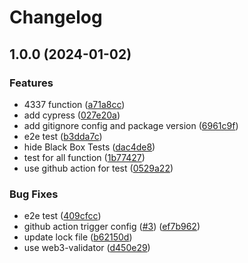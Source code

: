 # Changelog

## 1.0.0 (2024-01-02)


### Features

* 4337 function ([a71a8cc](https://github.com/web3/web3.js-plugin-eip4337/commit/a71a8ccf640bdfc760144d39720022715b36e432))
* add cypress ([027e20a](https://github.com/web3/web3.js-plugin-eip4337/commit/027e20a766cfbea800c86f77088b6fe9fbfca0f5))
* add gitignore config and package version ([6961c9f](https://github.com/web3/web3.js-plugin-eip4337/commit/6961c9fb1daa7e57c23be56bd800759cc57439e7))
* e2e test ([b3dda7c](https://github.com/web3/web3.js-plugin-eip4337/commit/b3dda7c5e2c2d0424667300697bbe78d8bb65f96))
* hide Black Box Tests ([dac4de8](https://github.com/web3/web3.js-plugin-eip4337/commit/dac4de8d2b1744868d3366438f7da63de013f0af))
* test for all function ([1b77427](https://github.com/web3/web3.js-plugin-eip4337/commit/1b774277cdb16264199135d3c9fc0fe038c9ea4f))
* use github action for test ([0529a22](https://github.com/web3/web3.js-plugin-eip4337/commit/0529a2214ed9b903b6e5a557b5b2987fc684d032))


### Bug Fixes

* e2e test ([409cfcc](https://github.com/web3/web3.js-plugin-eip4337/commit/409cfccf87f8b241dd4e2eaa4ad91f81dd5adf90))
* github action trigger config ([#3](https://github.com/web3/web3.js-plugin-eip4337/issues/3)) ([ef7b962](https://github.com/web3/web3.js-plugin-eip4337/commit/ef7b9621b6f7afac7a1e986037a3d00f9f0858c9))
* update lock file ([b62150d](https://github.com/web3/web3.js-plugin-eip4337/commit/b62150df9ed1f45c60d0fc6568a39f8191681b8c))
* use web3-validator ([d450e29](https://github.com/web3/web3.js-plugin-eip4337/commit/d450e2929e7193a52678c1488c2cd4bfee235c64))
